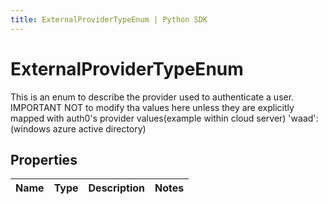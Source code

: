 ```yaml
---
title: ExternalProviderTypeEnum | Python SDK
---
```


# ExternalProviderTypeEnum

This is an enum to describe the provider used to authenticate a user.  IMPORTANT NOT to modify tha values here unless they are explicitly mapped with auth0's provider values(example within cloud server)  'waad': (windows azure active directory)

## Properties

Name | Type | Description | Notes
------------ | ------------- | ------------- | -------------




